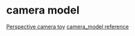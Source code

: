 # camera model 

[Perspective camera toy](http://ksimek.github.io/perspective_camera_toy.html)
[camera_model reference](http://ksimek.github.io/2013/08/13/intrinsic/)

